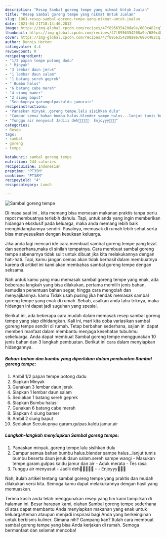 ```yaml
---
description: "Resep Sambal goreng tempe yang nikmat Untuk Jualan"
title: "Resep Sambal goreng tempe yang nikmat Untuk Jualan"
slug: 1061-resep-sambal-goreng-tempe-yang-nikmat-untuk-jualan
date: 2021-04-21T18:14:46.281Z
image: https://img-global.cpcdn.com/recipes/47f8956354208a9e/680x482cq70/sambal-goreng-tempe-foto-resep-utama.jpg
thumbnail: https://img-global.cpcdn.com/recipes/47f8956354208a9e/680x482cq70/sambal-goreng-tempe-foto-resep-utama.jpg
cover: https://img-global.cpcdn.com/recipes/47f8956354208a9e/680x482cq70/sambal-goreng-tempe-foto-resep-utama.jpg
author: Dennis Horton
ratingvalue: 4.4
reviewcount: 9
recipeingredient:
- "1/2 papan tempe potong dadu"
- " Minyak"
- "3 lembar daun jeruk"
- "1 lembar daun salam"
- "1 batang sereh geprek"
- " Bumbu halus"
- "6 batang cabe merah"
- "4 siung bamer"
- "2 siung baput"
- "Secukupnya garamgulpaskaldu jamurair"
recipeinstructions:
- "Panaskan minyak..goreng tempe.lalu sisihkan dulu"
- "Campur semua bahan bumbu halus.blender sampe halus...lanjut tumis bumbu beserta daun jeruk.daun salam.sereh sampe wangi Masukan tempe.garam.gulpas.kaldu jamur dan air Aduk merata Tes rasa"
- "Tunggu air menyusut Jadiii deh🤗🤤🤤🤤🤤  Enjoyyy🤤🤤🤤"
categories:
- Resep
tags:
- sambal
- goreng
- tempe

katakunci: sambal goreng tempe 
nutrition: 244 calories
recipecuisine: Indonesian
preptime: "PT35M"
cooktime: "PT38M"
recipeyield: "4"
recipecategory: Lunch

---
```



![Sambal goreng tempe](https://img-global.cpcdn.com/recipes/47f8956354208a9e/680x482cq70/sambal-goreng-tempe-foto-resep-utama.jpg)

Di masa  saat ini , kita memang bisa memesan makanan praktis tanpa perlu repot membuatnya terlebih dahulu. Tapi, untuk anda yang ingin memberikan hidangan eksklusif pada keluarga, maka anda memang lebih baik menghidangkannya sendiri. Pasalnya, memasak di rumah lebih sehat serta bisa menyesuaikan dengan kesukaan keluarga.

Jika anda lagi mencari ide cara membuat sambal goreng tempe yang lezat dan sederhana,maka di sinilah tempatnya. Cara membuat sambal goreng tempe  sebenarnya tidak sulit untuk dibuat jika kita melakukannya dengan hati-hati. Tapi, kamu jangan cemas akan tidak berhasil dalam membuatnya 
karena di artikel ini kami akan membahas sambal goreng tempe dengan seksama.  



Nah untuk kamu yang mau memasak sambal goreng tempe yang enak, ada beberapa langkah yang bisa dilakukan, pertama memilih jenis bahan, kemudian penentuan bahan segar, hingga cara mengolah dan menyajikannya. kamu Tidak usah pusing jika hendak memasak sambal goreng tempe yang enak di rumah. Sebab, asalkan anda  tahu triknya, maka hidangan ini dapat jadi suguhan yang spesial.

Berikut ini, ada beberapa cara mudah dalam memasak resep sambal goreng tempe yang siap dihidangkan. Kali ini, mari kita coba variasikan sambal goreng tempe sendiri di rumah. Tetap berbahan sederhana, sajian ini dapat memberi manfaat dalam membantu menjaga kesehatan tubuhmu sekeluarga. Anda dapat membuat Sambal goreng tempe menggunakan 10 jenis bahan dan 3 langkah pembuatan. Berikut ini cara dalam menyiapkan hidangannya.

<!--inarticleads1-->

##### Bahan-bahan dan bumbu yang diperlukan dalam pembuatan Sambal goreng tempe:

1. Ambil 1/2 papan tempe potong dadu
1. Siapkan  Minyak
1. Gunakan 3 lembar daun jeruk
1. Siapkan 1 lembar daun salam
1. Sediakan 1 batang sereh geprek
1. Siapkan  Bumbu halus:
1. Gunakan 6 batang cabe merah
1. Siapkan 4 siung bamer
1. Ambil 2 siung baput
1. Sediakan Secukupnya garam.gulpas.kaldu jamur.air




<!--inarticleads2-->

##### Langkah-langkah menyiapkan Sambal goreng tempe:

1. Panaskan minyak..goreng tempe.lalu sisihkan dulu
1. Campur semua bahan bumbu halus.blender sampe halus...lanjut tumis bumbu beserta daun jeruk.daun salam.sereh sampe wangi - Masukan tempe.garam.gulpas.kaldu jamur dan air - Aduk merata - Tes rasa
1. Tunggu air menyusut - Jadiii deh🤗🤤🤤🤤🤤 -  - Enjoyyy🤤🤤🤤




Nah, itulah artikel tentang  sambal goreng tempe  yang praktis dan mudah dilakukan versi kita. Semoga kamu dapat melakukannya dengan hasil yang memuaskan. 

Terima kasih anda telah menggunakan resep yang tim kami tampilkan di halaman ini. Besar harapan kami, olahan  Sambal goreng tempe sederhana di atas dapat membantu Anda menyiapkan makanan yang enak untuk keluarga/teman ataupun menjadi inspirasi bagi Anda yang berkeinginan untuk berbisnis kuliner. Gimana nih? Gampang kan? Itulah cara membuat sambal goreng tempe yang bisa Anda kerjakan di rumah. Semoga bermanfaat dan selamat mencoba!

